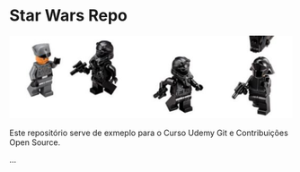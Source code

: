 # Star Wars Repo

![Alt Text](./tiefighter.png "TIE Fighter")

Este repositório serve de exmeplo para o Curso Udemy Git e Contribuições Open Source.

...